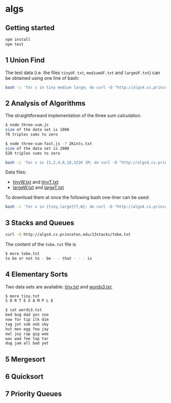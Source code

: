 # algs

## Getting started

```bash
npm install
npm test
```

## 1 Union Find

The test data (i.e. the files `tinyUF.txt`, `mediumUF.txt` and `largeUF.txt`) can be obtained using one line of bash:

```bash
bash -c 'for s in tiny medium large; do curl -O "http://algs4.cs.princeton.edu/15uf/${s}UF.txt"; done'
```

## 2 Analysis of Algorithms

The straightforward implementation of the three sum calculation.

```bash
$ node three-sum.js
size of the data set is 1000
70 triples sums to zero
```

```bash
$ node three-sum-fast.js -f 2Kints.txt
size of the data set is 2000
528 triples sums to zero
```

```bash
bash -c 'for s in {1,2,4,8,16,32}K 1M; do curl -O "http://algs4.cs.princeton.edu/14analysis/${s}ints.txt"; done'
```

Data files:

- [tinyW.txt](http://algs4.cs.princeton.edu/11model/tinyW.txt) and [tinyT.txt](http://algs4.cs.princeton.edu/11model/tinyT.txt)
- [largeW.txt](http://algs4.cs.princeton.edu/11model/largeW.txt) and [largeT.txt](http://algs4.cs.princeton.edu/11model/largeT.txt)

To download them at once the following bash one-liner can be used:

```bash
bash -c 'for s in {tiny,large}{T,W}; do curl -O "http://algs4.cs.princeton.edu/11model/${s}${m}.txt"; done'
```

## 3 Stacks and Queues

```bash
curl -O http://algs4.cs.princeton.edu/13stacks/tobe.txt
```

The content of the `tobe.txt` file is

```bash
$ more tobe.txt
to be or not to - be - - that - - - is
```

## 4 Elementary Sorts

Two data sets are available: [tiny.txt](http://algs4.cs.princeton.edu/21elementary/tiny.txt) and [words3.txt](http://algs4.cs.princeton.edu/21elementary/words3.txt).

```bash
$ more tiny.txt
S O R T E X A M P L E

$ cat words3.txt
bed bug dad yes zoo
now for tip ilk dim
tag jot sob nob sky
hut men egg few jay
owl joy rap gig wee
was wad fee tap tar
dug jam all bad yet
```

## 5 Mergesort

## 6 Quicksort

## 7 Priority Queues
